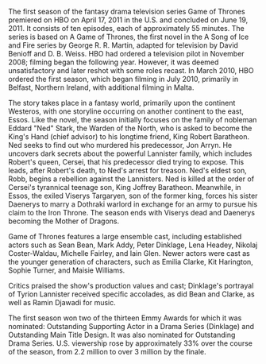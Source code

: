 The first season of the fantasy drama television series Game of Thrones premiered on HBO on April 17, 2011 in the U.S. and concluded on June 19, 2011. It consists of ten episodes, each of approximately 55 minutes. The series is based on A Game of Thrones, the first novel in the A Song of Ice and Fire series by George R. R. Martin, adapted for television by David Benioff and D. B. Weiss. HBO had ordered a television pilot in November 2008; filming began the following year. However, it was deemed unsatisfactory and later reshot with some roles recast. In March 2010, HBO ordered the first season, which began filming in July 2010, primarily in Belfast, Northern Ireland, with additional filming in Malta.

The story takes place in a fantasy world, primarily upon the continent Westeros, with one storyline occurring on another continent to the east, Essos. Like the novel, the season initially focuses on the family of nobleman Eddard "Ned" Stark, the Warden of the North, who is asked to become the King's Hand (chief advisor) to his longtime friend, King Robert Baratheon. Ned seeks to find out who murdered his predecessor, Jon Arryn. He uncovers dark secrets about the powerful Lannister family, which includes Robert's queen, Cersei, that his predecessor died trying to expose. This leads, after Robert's death, to Ned's arrest for treason. Ned's eldest son, Robb, begins a rebellion against the Lannisters. Ned is killed at the order of Cersei's tyrannical teenage son, King Joffrey Baratheon. Meanwhile, in Essos, the exiled Viserys Targaryen, son of the former king, forces his sister Daenerys to marry a Dothraki warlord in exchange for an army to pursue his claim to the Iron Throne. The season ends with Viserys dead and Daenerys becoming the Mother of Dragons.

Game of Thrones features a large ensemble cast, including established actors such as Sean Bean, Mark Addy, Peter Dinklage, Lena Headey, Nikolaj Coster-Waldau, Michelle Fairley, and Iain Glen. Newer actors were cast as the younger generation of characters, such as Emilia Clarke, Kit Harington, Sophie Turner, and Maisie Williams.

Critics praised the show's production values and cast; Dinklage's portrayal of Tyrion Lannister received specific accolades, as did Bean and Clarke, as well as Ramin Djawadi for music.

The first season won two of the thirteen Emmy Awards for which it was nominated: Outstanding Supporting Actor in a Drama Series (Dinklage) and Outstanding Main Title Design. It was also nominated for Outstanding Drama Series. U.S. viewership rose by approximately 33% over the course of the season, from 2.2 million to over 3 million by the finale.